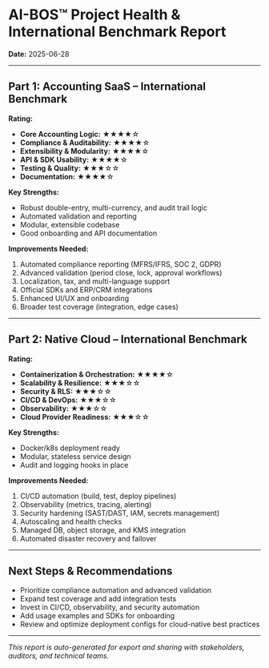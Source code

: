 # AI-BOS™ Project Health & International Benchmark Report

**Date:** 2025-06-28

---

## Part 1: Accounting SaaS – International Benchmark

**Rating:**
- **Core Accounting Logic:** ★★★★☆
- **Compliance & Auditability:** ★★★★☆
- **Extensibility & Modularity:** ★★★★☆
- **API & SDK Usability:** ★★★★☆
- **Testing & Quality:** ★★★☆☆
- **Documentation:** ★★★★☆

**Key Strengths:**
- Robust double-entry, multi-currency, and audit trail logic
- Automated validation and reporting
- Modular, extensible codebase
- Good onboarding and API documentation

**Improvements Needed:**
1. Automated compliance reporting (MFRS/IFRS, SOC 2, GDPR)
2. Advanced validation (period close, lock, approval workflows)
3. Localization, tax, and multi-language support
4. Official SDKs and ERP/CRM integrations
5. Enhanced UI/UX and onboarding
6. Broader test coverage (integration, edge cases)

---

## Part 2: Native Cloud – International Benchmark

**Rating:**
- **Containerization & Orchestration:** ★★★★☆
- **Scalability & Resilience:** ★★★☆☆
- **Security & RLS:** ★★★☆☆
- **CI/CD & DevOps:** ★★★☆☆
- **Observability:** ★★★☆☆
- **Cloud Provider Readiness:** ★★★☆☆

**Key Strengths:**
- Docker/k8s deployment ready
- Modular, stateless service design
- Audit and logging hooks in place

**Improvements Needed:**
1. CI/CD automation (build, test, deploy pipelines)
2. Observability (metrics, tracing, alerting)
3. Security hardening (SAST/DAST, IAM, secrets management)
4. Autoscaling and health checks
5. Managed DB, object storage, and KMS integration
6. Automated disaster recovery and failover

---

## Next Steps & Recommendations
- Prioritize compliance automation and advanced validation
- Expand test coverage and add integration tests
- Invest in CI/CD, observability, and security automation
- Add usage examples and SDKs for onboarding
- Review and optimize deployment configs for cloud-native best practices

---

*This report is auto-generated for export and sharing with stakeholders, auditors, and technical teams.*
